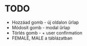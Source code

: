 # TODO
* Hozzáad gomb - új oldalon űrlap
* Módosít gomb - modal űrlap
* Törlés gomb - + user confirmation
* FEMALE, MALE a táblázatban
